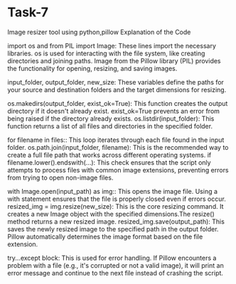# Task-7
Image resizer tool using python,pillow
Explanation of the Code

import os and from PIL import Image: These lines import the necessary libraries. os is used for interacting with the file system, like creating directories and joining paths. Image from the Pillow library (PIL) provides the functionality for opening, resizing, and saving images.

input_folder, output_folder, new_size: These variables define the paths for your source and destination folders and the target dimensions for resizing.

os.makedirs(output_folder, exist_ok=True): This function creates the output directory if it doesn't already exist. exist_ok=True prevents an error from being raised if the directory already exists.
os.listdir(input_folder): This function returns a list of all files and directories in the specified folder.

for filename in files:: This loop iterates through each file found in the input folder.
os.path.join(input_folder, filename): This is the recommended way to create a full file path that works across different operating systems.
if filename.lower().endswith(...): This check ensures that the script only attempts to process files with common image extensions, preventing errors from trying to open non-image files.

with Image.open(input_path) as img:: This opens the image file. Using a with statement ensures that the file is properly closed even if errors occur.
resized_img = img.resize(new_size): This is the core resizing command. It creates a new Image object with the specified dimensions.The resize() method returns a new resized image.
resized_img.save(output_path): This saves the newly resized image to the specified path in the output folder. Pillow automatically determines the image format based on the file extension.

try...except block: This is used for error handling. If Pillow encounters a problem with a file (e.g., it's corrupted or not a valid image), it will print an error message and continue to the next file instead of crashing the script.
